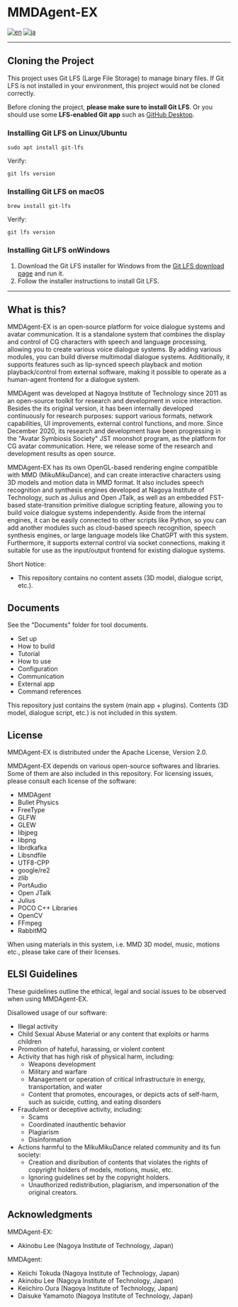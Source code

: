 # MMDAgent-EX

[![en](https://img.shields.io/badge/lang-en-red.svg)](README.md)
[![ja](https://img.shields.io/badge/lang-ja-blue.svg)](README.ja.md)

---

## Cloning the Project

This project uses Git LFS (Large File Storage) to manage binary files. If Git LFS is not installed in your environment, this project would not be cloned correctly.

Before cloning the project, **please make sure to install Git LFS**. Or you should use some **LFS-enabled Git app** such as [GitHub Desktop](https://desktop.github.com/).

### Installing Git LFS on Linux/Ubuntu

```shell
sudo apt install git-lfs
```

Verify:

```shell
git lfs version
```

### Installing Git LFS on macOS

```shell
brew install git-lfs
```

Verify:

```shell
git lfs version
```

###  Installing Git LFS onWindows

1. Download the Git LFS installer for Windows from the [Git LFS download page](https://git-lfs.github.com/) and run it.
2. Follow the installer instructions to install Git LFS.

---

## What is this?

MMDAgent-EX is an open-source platform for voice dialogue systems and avatar communication. It is a standalone system that combines the display and control of CG characters with speech and language processing, allowing you to create various voice dialogue systems. By adding various modules, you can build diverse multimodal dialogue systems. Additionally, it supports features such as lip-synced speech playback and motion playback/control from external software, making it possible to operate as a human-agent frontend for a dialogue system.

MMDAgent was developed at Nagoya Institute of Technology since 2011 as an open-source toolkit for research and development in voice interaction.  Besides the its original version, it has been internally developed continuously for research purposes: support various formats, network capabilities, UI improvements, external control functions, and more.  Since December 2020, its research and development have been progressing in the "Avatar Symbiosis Society" JST moonshot program, as the platform for CG avatar communication. Here, we release some of the research and development results as open source.

MMDAgent-EX has its own OpenGL-based rendering engine compatible with MMD (MikuMikuDance), and can create interactive characters using 3D models and motion data in MMD format. It also includes speech recognition and synthesis engines developed at Nagoya Institute of Technology, such as Julius and Open JTalk, as well as an embedded FST-based state-transition primitive dialogue scripting feature, allowing you to build voice dialogue systems independently. Aside from the internal engines, it can be easily connected to other scripts like Python, so you can add another modules such as cloud-based speech recognition, speech synthesis engines, or large language models like ChatGPT with this system. Furthermore, it supports external control via socket connections, making it suitable for use as the input/output frontend for existing dialogue systems.

Short Notice:

- This repository contains no content assets (3D model, dialogue script, etc.).

## Documents

See the "Documents" folder for tool documents.

- Set up
- How to build
- Tutorial
- How to use
- Configuration
- Communication
- External app
- Command references

This repository just contains the system (main app + plugins).  Contents (3D model, dialogue script, etc.) is not included in this system.

## License

MMDAgent-EX is distributed under the Apache License, Version 2.0.

MMDAgent-EX depends on various open-source softwares and libraries. Some of them are also included in this repository.  For licensing issues, please consult each license of the software:

- MMDAgent
- Bullet Physics
- FreeType
- GLFW
- GLEW
- libjpeg
- libpng
- librdkafka
- Libsndfile
- UTF8-CPP
- google/re2
- zlib
- PortAudio
- Open JTalk
- Julius
- POCO C++ Libraries
- OpenCV
- FFmpeg
- RabbitMQ

When using materials in this system, i.e. MMD 3D model, music, motions etc., please take care of their licenses.

## ELSI Guidelines

These guidelines outline the ethical, legal and social issues to be observed when using MMDAgent-EX.

Disallowed usage of our software:

- Illegal activity
- Child Sexual Abuse Material or any content that exploits or harms children
- Promotion of hateful, harassing, or violent content
- Activity that has high risk of physical harm, including:
  - Weapons development
  - Military and warfare
  - Management or operation of critical infrastructure in energy, transportation, and water
  - Content that promotes, encourages, or depicts acts of self-harm, such as suicide, cutting, and eating disorders
- Fraudulent or deceptive activity, including:
  - Scams
  - Coordinated inauthentic behavior
  - Plagiarism
  - Disinformation
- Actions harmful to the MikuMikuDance related community and its fun society:
  - Creation and disribution of contents that violates the rights of copyright holders of models, motions, music, etc.
  - Ignoring guidelines set by the copyright holders.
  - Unauthorized redistribution, plagiarism, and impersonation of the original creators.

## Acknowledgments

MMDAgent-EX:

- Akinobu Lee (Nagoya Institute of Technology, Japan)

MMDAgent:

- Keiichi Tokuda (Nagoya Institute of Technology, Japan)
- Akinobu Lee (Nagoya Institute of Technology, Japan)
- Keiichiro Oura (Nagoya Institute of Technology, Japan)
- Daisuke Yamamoto (Nagoya Institute of Technology, Japan)
